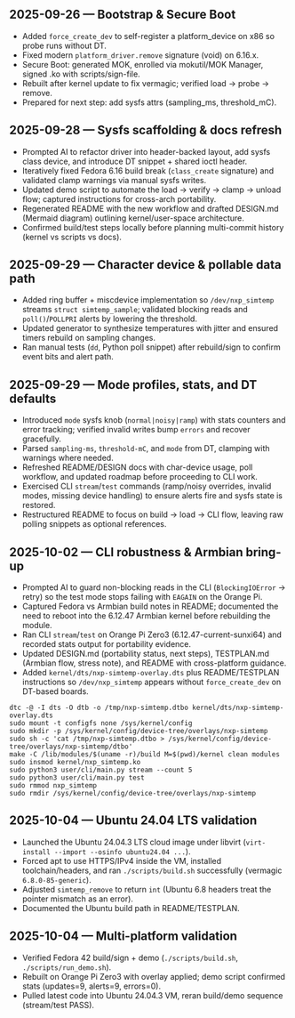 ## 2025-09-26 — Bootstrap & Secure Boot
- Added `force_create_dev` to self-register a platform_device on x86 so probe runs without DT.
- Fixed modern `platform_driver.remove` signature (void) on 6.16.x.
- Secure Boot: generated MOK, enrolled via mokutil/MOK Manager, signed .ko with scripts/sign-file.
- Rebuilt after kernel update to fix vermagic; verified load → probe → remove.
- Prepared for next step: add sysfs attrs (sampling_ms, threshold_mC).

## 2025-09-28 — Sysfs scaffolding & docs refresh
- Prompted AI to refactor driver into header-backed layout, add sysfs class device, and introduce DT snippet + shared ioctl header.
- Iteratively fixed Fedora 6.16 build break (`class_create` signature) and validated clamp warnings via manual sysfs writes.
- Updated demo script to automate the load → verify → clamp → unload flow; captured instructions for cross-arch portability.
- Regenerated README with the new workflow and drafted DESIGN.md (Mermaid diagram) outlining kernel/user-space architecture.
- Confirmed build/test steps locally before planning multi-commit history (kernel vs scripts vs docs).
## 2025-09-29 — Character device & pollable data path
- Added ring buffer + miscdevice implementation so `/dev/nxp_simtemp` streams `struct simtemp_sample`; validated blocking reads and `poll()`/`POLLPRI` alerts by lowering the threshold.
- Updated generator to synthesize temperatures with jitter and ensured timers rebuild on sampling changes.
- Ran manual tests (`dd`, Python poll snippet) after rebuild/sign to confirm event bits and alert path.

## 2025-09-29 — Mode profiles, stats, and DT defaults
- Introduced `mode` sysfs knob (`normal|noisy|ramp`) with stats counters and error tracking; verified invalid writes bump `errors` and recover gracefully.
- Parsed `sampling-ms`, `threshold-mC`, and `mode` from DT, clamping with warnings where needed.
- Refreshed README/DESIGN docs with char-device usage, poll workflow, and updated roadmap before proceeding to CLI work.
- Exercised CLI `stream`/`test` commands (ramp/noisy overrides, invalid modes, missing device handling) to ensure alerts fire and sysfs state is restored.
- Restructured README to focus on build → load → CLI flow, leaving raw polling snippets as optional references.

## 2025-10-02 — CLI robustness & Armbian bring-up
- Prompted AI to guard non-blocking reads in the CLI (`BlockingIOError` -> retry) so the test mode stops failing with `EAGAIN` on the Orange Pi.
- Captured Fedora vs Armbian build notes in README; documented the need to reboot into the 6.12.47 Armbian kernel before rebuilding the module.
- Ran CLI `stream`/`test` on Orange Pi Zero3 (6.12.47-current-sunxi64) and recorded stats output for portability evidence.
- Updated DESIGN.md (portability status, next steps), TESTPLAN.md (Armbian flow, stress note), and README with cross-platform guidance.
- Added `kernel/dts/nxp-simtemp-overlay.dts` plus README/TESTPLAN instructions so `/dev/nxp_simtemp` appears without `force_create_dev` on DT-based boards.
```synced-commands
dtc -@ -I dts -O dtb -o /tmp/nxp-simtemp.dtbo kernel/dts/nxp-simtemp-overlay.dts
sudo mount -t configfs none /sys/kernel/config
sudo mkdir -p /sys/kernel/config/device-tree/overlays/nxp-simtemp
sudo sh -c 'cat /tmp/nxp-simtemp.dtbo > /sys/kernel/config/device-tree/overlays/nxp-simtemp/dtbo'
make -C /lib/modules/$(uname -r)/build M=$(pwd)/kernel clean modules
sudo insmod kernel/nxp_simtemp.ko
sudo python3 user/cli/main.py stream --count 5
sudo python3 user/cli/main.py test
sudo rmmod nxp_simtemp
sudo rmdir /sys/kernel/config/device-tree/overlays/nxp-simtemp
```

## 2025-10-04 — Ubuntu 24.04 LTS validation
- Launched the Ubuntu 24.04.3 LTS cloud image under libvirt (`virt-install --import --osinfo ubuntu24.04 ...`).
- Forced apt to use HTTPS/IPv4 inside the VM, installed toolchain/headers, and ran `./scripts/build.sh` successfully (vermagic `6.8.0-85-generic`).
- Adjusted `simtemp_remove` to return `int` (Ubuntu 6.8 headers treat the pointer mismatch as an error).
- Documented the Ubuntu build path in README/TESTPLAN.

## 2025-10-04 — Multi-platform validation
- Verified Fedora 42 build/sign + demo (`./scripts/build.sh`, `./scripts/run_demo.sh`).
- Rebuilt on Orange Pi Zero3 with overlay applied; demo script confirmed stats (updates=9, alerts=9, errors=0).
- Pulled latest code into Ubuntu 24.04.3 VM, reran build/demo sequence (stream/test PASS).
